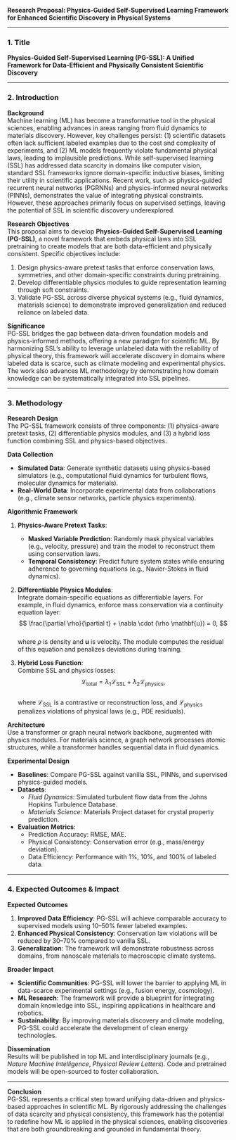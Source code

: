 **Research Proposal: Physics-Guided Self-Supervised Learning Framework for Enhanced Scientific Discovery in Physical Systems**

---

### 1. Title  
**Physics-Guided Self-Supervised Learning (PG-SSL): A Unified Framework for Data-Efficient and Physically Consistent Scientific Discovery**

---

### 2. Introduction  
**Background**  
Machine learning (ML) has become a transformative tool in the physical sciences, enabling advances in areas ranging from fluid dynamics to materials discovery. However, key challenges persist: (1) scientific datasets often lack sufficient labeled examples due to the cost and complexity of experiments, and (2) ML models frequently violate fundamental physical laws, leading to implausible predictions. While self-supervised learning (SSL) has addressed data scarcity in domains like computer vision, standard SSL frameworks ignore domain-specific inductive biases, limiting their utility in scientific applications. Recent work, such as physics-guided recurrent neural networks (PGRNNs) and physics-informed neural networks (PINNs), demonstrates the value of integrating physical constraints. However, these approaches primarily focus on supervised settings, leaving the potential of SSL in scientific discovery underexplored.  

**Research Objectives**  
This proposal aims to develop **Physics-Guided Self-Supervised Learning (PG-SSL)**, a novel framework that embeds physical laws into SSL pretraining to create models that are both data-efficient and physically consistent. Specific objectives include:  
1. Design physics-aware pretext tasks that enforce conservation laws, symmetries, and other domain-specific constraints during pretraining.  
2. Develop differentiable physics modules to guide representation learning through soft constraints.  
3. Validate PG-SSL across diverse physical systems (e.g., fluid dynamics, materials science) to demonstrate improved generalization and reduced reliance on labeled data.  

**Significance**  
PG-SSL bridges the gap between data-driven foundation models and physics-informed methods, offering a new paradigm for scientific ML. By harmonizing SSL’s ability to leverage unlabeled data with the reliability of physical theory, this framework will accelerate discovery in domains where labeled data is scarce, such as climate modeling and experimental physics. The work also advances ML methodology by demonstrating how domain knowledge can be systematically integrated into SSL pipelines.

---

### 3. Methodology  
**Research Design**  
The PG-SSL framework consists of three components: (1) physics-aware pretext tasks, (2) differentiable physics modules, and (3) a hybrid loss function combining SSL and physics-based objectives.  

**Data Collection**  
- **Simulated Data**: Generate synthetic datasets using physics-based simulators (e.g., computational fluid dynamics for turbulent flows, molecular dynamics for materials).  
- **Real-World Data**: Incorporate experimental data from collaborations (e.g., climate sensor networks, particle physics experiments).  

**Algorithmic Framework**  
1. **Physics-Aware Pretext Tasks**:  
   - **Masked Variable Prediction**: Randomly mask physical variables (e.g., velocity, pressure) and train the model to reconstruct them using conservation laws.  
   - **Temporal Consistency**: Predict future system states while ensuring adherence to governing equations (e.g., Navier-Stokes in fluid dynamics).  

2. **Differentiable Physics Modules**:  
   Integrate domain-specific equations as differentiable layers. For example, in fluid dynamics, enforce mass conservation via a continuity equation layer:  
   $$
   \frac{\partial \rho}{\partial t} + \nabla \cdot (\rho \mathbf{u}) = 0,
   $$  
   where $\rho$ is density and $\mathbf{u}$ is velocity. The module computes the residual of this equation and penalizes deviations during training.  

3. **Hybrid Loss Function**:  
   Combine SSL and physics losses:  
   $$
   \mathcal{L}_{\text{total}} = \lambda_1 \mathcal{L}_{\text{SSL}} + \lambda_2 \mathcal{L}_{\text{physics}},
   $$  
   where $\mathcal{L}_{\text{SSL}}$ is a contrastive or reconstruction loss, and $\mathcal{L}_{\text{physics}}$ penalizes violations of physical laws (e.g., PDE residuals).  

**Architecture**  
Use a transformer or graph neural network backbone, augmented with physics modules. For materials science, a graph network processes atomic structures, while a transformer handles sequential data in fluid dynamics.  

**Experimental Design**  
- **Baselines**: Compare PG-SSL against vanilla SSL, PINNs, and supervised physics-guided models.  
- **Datasets**:  
  - *Fluid Dynamics*: Simulated turbulent flow data from the Johns Hopkins Turbulence Database.  
  - *Materials Science*: Materials Project dataset for crystal property prediction.  
- **Evaluation Metrics**:  
  - Prediction Accuracy: RMSE, MAE.  
  - Physical Consistency: Conservation error (e.g., mass/energy deviation).  
  - Data Efficiency: Performance with 1%, 10%, and 100% of labeled data.  

---

### 4. Expected Outcomes & Impact  
**Expected Outcomes**  
1. **Improved Data Efficiency**: PG-SSL will achieve comparable accuracy to supervised models using 10–50% fewer labeled examples.  
2. **Enhanced Physical Consistency**: Conservation law violations will be reduced by 30–70% compared to vanilla SSL.  
3. **Generalization**: The framework will demonstrate robustness across domains, from nanoscale materials to macroscopic climate systems.  

**Broader Impact**  
- **Scientific Communities**: PG-SSL will lower the barrier to applying ML in data-scarce experimental settings (e.g., fusion energy, cosmology).  
- **ML Research**: The framework will provide a blueprint for integrating domain knowledge into SSL, inspiring applications in healthcare and robotics.  
- **Sustainability**: By improving materials discovery and climate modeling, PG-SSL could accelerate the development of clean energy technologies.  

**Dissemination**  
Results will be published in top ML and interdisciplinary journals (e.g., *Nature Machine Intelligence*, *Physical Review Letters*). Code and pretrained models will be open-sourced to foster collaboration.  

--- 

**Conclusion**  
PG-SSL represents a critical step toward unifying data-driven and physics-based approaches in scientific ML. By rigorously addressing the challenges of data scarcity and physical consistency, this framework has the potential to redefine how ML is applied in the physical sciences, enabling discoveries that are both groundbreaking and grounded in fundamental theory.